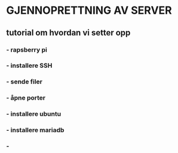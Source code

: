 # GJENNOPRETTNING AV SERVER 

## tutorial om hvordan vi setter opp

### - rapsberry pi
### - installere SSH
### - sende filer
### - åpne porter
### - installere ubuntu
### - installere mariadb
### - 